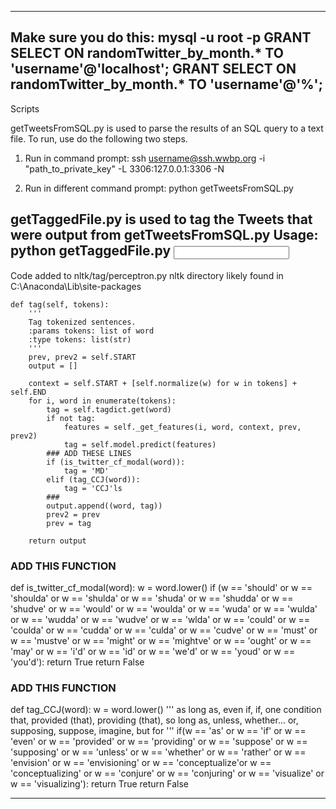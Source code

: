 -------------------------------------------------------------------
Make sure you do this:
mysql -u root -p
GRANT SELECT ON randomTwitter_by_month.* TO 'username'@'localhost';
GRANT SELECT ON randomTwitter_by_month.* TO 'username'@'%';
-------------------------------------------------------------------
Scripts

getTweetsFromSQL.py is used to parse the results of an SQL query to a text file. To run, use do the following two steps.

1. Run in command prompt: 
ssh username@ssh.wwbp.org -i "path_to_private_key" -L 3306:127.0.0.1:3306 -N

2. Run in different command prompt:
python getTweetsFromSQL.py <username> <sql query file> <path to output file>

getTaggedFile.py is used to tag the Tweets that were output from getTweetsFromSQL.py
Usage: python getTaggedFile.py <input file> <output file>
-------------------------------------------------------------------

Code added to nltk/tag/perceptron.py 
nltk directory likely found in C:\Anaconda\Lib\site-packages

    def tag(self, tokens):
        '''
        Tag tokenized sentences.
        :params tokens: list of word
        :type tokens: list(str)
        '''
        prev, prev2 = self.START
        output = []
        
        context = self.START + [self.normalize(w) for w in tokens] + self.END
        for i, word in enumerate(tokens):
            tag = self.tagdict.get(word)
            if not tag:
                features = self._get_features(i, word, context, prev, prev2)
                tag = self.model.predict(features)
            ### ADD THESE LINES
            if (is_twitter_cf_modal(word)):
                tag = 'MD'
            elif (tag_CCJ(word)):
                tag = 'CCJ'ls
            ###
            output.append((word, tag))
            prev2 = prev
            prev = tag

        return output



### ADD THIS FUNCTION ###
def is_twitter_cf_modal(word):
    w = word.lower()
    if (w == 'should' or 
        w == 'shoulda' or 
        w == 'shulda' or 
        w == 'shuda' or 
        w == 'shudda' or 
        w == 'shudve' or 
        w == 'would' or 
        w == 'woulda' or 
        w == 'wuda' or 
        w == 'wulda' or 
        w == 'wudda' or 
        w == 'wudve' or 
        w == 'wlda' or 
        w == 'could' or 
        w == 'coulda' or 
        w == 'cudda' or 
        w == 'culda' or 
        w == 'cudve' or 
        w == 'must' or 
        w == 'mustve' or 
        w == 'might' or 
        w == 'mightve' or 
        w == 'ought' or 
        w == 'may' or 
        w == 'i\'d' or 
        w == 'id' or 
        w == 'we\'d' or 
        w == 'youd' or 
        w == 'you\'d'):
            return True
    return False

### ADD THIS FUNCTION ###
def tag_CCJ(word):
    w = word.lower()
    '''
    as long as, even if, if, one condition that, provided (that), 
    providing (that), so long as, unless, whether... or, supposing, 
    suppose, imagine, but for
    '''
    if(w == 'as' or
        w == 'if' or
        w == 'even' or
        w == 'provided' or
        w == 'providing' or
        w == 'suppose' or
        w == 'supposing' or
        w == 'unless' or
        w == 'whether' or
        w == 'rather' or
        w == 'envision' or
        w == 'envisioning' or
        w == 'conceptualize'or
        w == 'conceptualizing' or
        w == 'conjure' or
        w == 'conjuring' or
        w == 'visualize' or
        w == 'visualizing'):
        return True
    return False


---------------------------------------------
